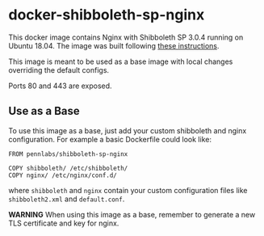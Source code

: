 # docker-shibboleth-sp-nginx
This docker image contains Nginx with Shibboleth SP 3.0.4 running on Ubuntu 18.04. The image was built following [these instructions](https://github.com/nginx-shib/nginx-http-shibboleth).

This image is meant to be used as a base image with local changes overriding the default configs.

Ports 80 and 443 are exposed.

## Use as a Base
To use this image as a base, just add your custom shibboleth and nginx configuration. For example a basic Dockerfile could look like:
```
FROM pennlabs/shibboleth-sp-nginx

COPY shibboleth/ /etc/shibboleth/
COPY nginx/ /etc/nginx/conf.d/
```
where `shibboleth` and `nginx` contain your custom configuration files like `shibboleth2.xml` and `default.conf`.

**WARNING** When using this image as a base, remember to generate a new TLS certificate and key for nginx.
